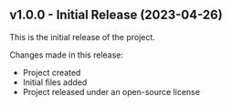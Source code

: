 ## v1.0.0 - Initial Release (2023-04-26)
This is the initial release of the project.

Changes made in this release:

- Project created
- Initial files added
- Project released under an open-source license
